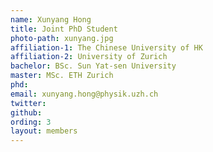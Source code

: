 ```yaml
---
name: Xunyang Hong
title: Joint PhD Student
photo-path: xunyang.jpg
affiliation-1: The Chinese University of HK
affiliation-2: University of Zurich
bachelor: BSc. Sun Yat-sen University
master: MSc. ETH Zurich
phd:  
email: xunyang.hong@physik.uzh.ch
twitter: 
github: 
ording: 3
layout: members
---
```


